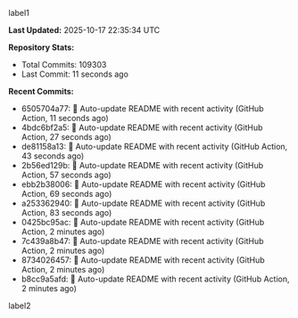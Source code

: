 
label1 
<!-- ACTIVITY_START -->
**Last Updated:** 2025-10-17 22:35:34 UTC

**Repository Stats:**
- Total Commits: 109303
- Last Commit: 11 seconds ago

**Recent Commits:**
- 6505704a77: 🤖 Auto-update README with recent activity (GitHub Action, 11 seconds ago)
- 4bdc6bf2a5: 🤖 Auto-update README with recent activity (GitHub Action, 27 seconds ago)
- de81158a13: 🤖 Auto-update README with recent activity (GitHub Action, 43 seconds ago)
- 2b56ed129b: 🤖 Auto-update README with recent activity (GitHub Action, 57 seconds ago)
- ebb2b38006: 🤖 Auto-update README with recent activity (GitHub Action, 69 seconds ago)
- a253362940: 🤖 Auto-update README with recent activity (GitHub Action, 83 seconds ago)
- 0425bc95ac: 🤖 Auto-update README with recent activity (GitHub Action, 2 minutes ago)
- 7c439a8b47: 🤖 Auto-update README with recent activity (GitHub Action, 2 minutes ago)
- 8734026457: 🤖 Auto-update README with recent activity (GitHub Action, 2 minutes ago)
- b8cc9a5afd: 🤖 Auto-update README with recent activity (GitHub Action, 2 minutes ago)
<!-- ACTIVITY_END -->

label2
